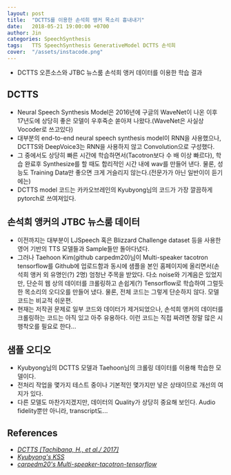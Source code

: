 ```yaml
---
layout: post
title:  "DCTTS를 이용한 손석희 앵커 목소리 흉내내기"
date:   2018-05-21 19:00:00 +0700
author: Jin
categories: SpeechSynthesis
tags:	TTS SpeechSynthesis GenerativeModel DCTTS 손석희
cover:  "/assets/instacode.png"
---
```


+	DCTTS 오픈소스와 JTBC 뉴스룸 손석희 앵커 데이터를 이용한 학습 결과

## DCTTS
+	Neural Speech Synthesis Model은 2016년에 구글의 WaveNet이 나온 이후 17년도에 상당히 좋은 모델이 우후죽순 쏟아져 나왔다.(WaveNet은 사실상 Vocoder로 쓰고있다)
+	대부분의 end-to-end neural speech synthesis model이 RNN을 사용했으나, DCTTS와 DeepVoice3는 RNN을 사용하지 않고 Convolution으로 구성했다. 
+	그 중에서도 상당히 빠른 시간에 학습하면서(Tacotron보다 수 배 이상 빠르다), 학습 완료후 Synthesize를 할 때도 합리적인 시간 내에 wav를 만들어 낸다. 물론, 성능도 Training Data만 좋으면 크게 거슬리지 않는다.(전문가가 아닌 일반이이 듣기에는)
+	DCTTS model 코드는 카카오브레인의 Kyubyong님의 코드가 가장 깔끔하게 pytorch로 쓰여져있다.


## 손석희 앵커의 JTBC 뉴스룸 데이터
+	이전까지는 대부분이 LJSpeech 혹은 Blizzard Challenge dataset 등을 사용한 영어 기반의 TTS 모델들과 Sample들만 돌아다녔다.
+	그러나 Taehoon Kim(github carpedm20)님이 Multi-speaker tacotron tensorflow를 Github에 업로드함과 동시에 샘플을 본인 홈페이지에 올리면서(손석희 앵커 외 유명인(?) 2명) 엄청난 주목을 받았다. 다소 noise와 기계음은 있었지만, 단순히 웹 상의 데이터를 크롤링하고 손쉽게(?) Tensorflow로 학습하여 그럴듯한 목소리의 오디오를 만들어 냈다. 물론, 전체 코드는 그렇게 단순하지 않다. 모델 코드는 비교적 쉬운편.
+	현재는 저작권 문제로 일부 코드와 데이터가 제거되었으나, 손석희 앵커의 데이터를 크롤링하는 코드는 아직 있고 아주 유용하다. 이런 코드는 직접 짜려면 정말 많은 시행착오를 필요로 한다...


## 샘플 오디오
+	Kyubyong님의 DCTTS 모델과 Taehoon님의 크롤링 데이터를 이용해 학습한 모델이다.
+	전처리 작업을 몇가지 테스트 중이나 기본적인 몇가지만 넣은 상태이므로 개선의 여지가 있다.
+	다른 모델도 마찬가지겠지만, 데이터의 Quality가 상당히 중요해 보인다. Audio fidelity뿐만 아니라, transcript도...

<audio ref='themeSong' src="https://raw.githubusercontent.com/yangyangii/yangyangii.github.io/master/assets/_posts/audios/son_1.wav
" autoPlay loop></audio>


## References
+   <em>[DCTTS [Tachibana, H., et al./ 2017]](https://arxiv.org/pdf/1710.08969)</em>
+	<em>[Kyubyong's KSS](https://github.com/Kyubyong/kss)</em>
+	<em>[carpedm20's Multi-speaker-tacotron-tensorflow](https://github.com/carpedm20/multi-speaker-tacotron-tensorflow)</em>